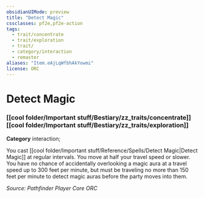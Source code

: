 ```yaml
---
obsidianUIMode: preview
title: "Detect Magic"
cssclasses: pf2e,pf2e-action
tags:
  - trait/concentrate
  - trait/exploration
  - trait/
  - category/interaction
  - remaster
aliases: "Item.eAjLqWfbhAkYowmi"
license: ORC
---
```

# Detect Magic

### [[cool folder/Important stuff/Bestiary/zz_traits/concentrate]][[cool folder/Important stuff/Bestiary/zz_traits/exploration]]

**Category** interaction; 




You cast [[cool folder/Important stuff/Reference/Spells/Detect Magic|Detect Magic]] at regular intervals. You move at half your travel speed or slower. You have no chance of accidentally overlooking a magic aura at a travel speed up to 300 feet per minute, but must be traveling no more than 150 feet per minute to detect magic auras before the party moves into them.

*Source: Pathfinder Player Core*
*ORC*